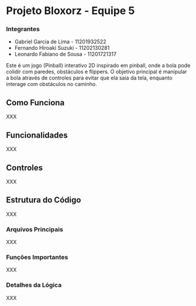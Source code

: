 # Projeto Bloxorz - Equipe 5

### Integrantes

- Gabriel Garcia de Lima - 11201932522
- Fernando Hiroaki Suzuki - 11202130281
- Leonardo Fabiano de Sousa - 11201721317

Este é um jogo (Pinball) interativo 2D inspirado em pinball, onde a bola pode colidir com paredes, obstáculos e flippers. O objetivo principal é manipular a bola através de controles para evitar que ela saia da tela, enquanto interage com obstáculos no caminho.

## Como Funciona

XXX

## Funcionalidades

XXX

## Controles

XXX

## Estrutura do Código

XXX

### Arquivos Principais

XXX

### Funções Importantes

XXX

### Detalhes da Lógica

XXX
